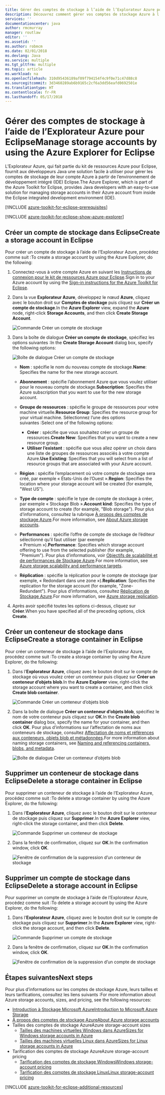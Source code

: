 ```yaml
---
title: Gérer des comptes de stockage à l’aide de l’Explorateur Azure pour Eclipse
description: Découvrez comment gérer vos comptes de stockage Azure à l’aide de l’Explorateur Azure pour Eclipse.
services: ''
documentationcenter: java
author: rmcmurray
manager: routlaw
editor: ''
ms.assetid: ''
ms.author: robmcm
ms.date: 02/01/2018
ms.devlang: Java
ms.service: multiple
ms.tgt_pltfrm: multiple
ms.topic: article
ms.workload: na
ms.openlocfilehash: 310d95436189af09f794154f4c9f0e71c47d88c8
ms.sourcegitcommit: 3d3460289ab6b9165c2cf6a3dd56eafd0692501e
ms.translationtype: HT
ms.contentlocale: fr-FR
ms.lasthandoff: 05/17/2018
---
```

# <a name="manage-storage-accounts-by-using-the-azure-explorer-for-eclipse"></a><span data-ttu-id="41075-103">Gérer des comptes de stockage à l’aide de l’Explorateur Azure pour Eclipse</span><span class="sxs-lookup"><span data-stu-id="41075-103">Manage storage accounts by using the Azure Explorer for Eclipse</span></span>

<span data-ttu-id="41075-104">L’Explorateur Azure, qui fait partie du kit de ressources Azure pour Eclipse, fournit aux développeurs Java une solution facile à utiliser pour gérer les comptes de stockage de leur compte Azure à partir de l’environnement de développement intégré (IDE) Eclipse.</span><span class="sxs-lookup"><span data-stu-id="41075-104">The Azure Explorer, which is part of the Azure Toolkit for Eclipse, provides Java developers with an easy-to-use solution for managing storage accounts in their Azure account from inside the Eclipse integrated development environment (IDE).</span></span>

[!INCLUDE [azure-toolkit-for-eclipse-prerequisites](../includes/azure-toolkit-for-eclipse-prerequisites.md)]

[!INCLUDE [azure-toolkit-for-eclipse-show-azure-explorer](../includes/azure-toolkit-for-eclipse-show-azure-explorer.md)]

## <a name="create-a-storage-account-in-eclipse"></a><span data-ttu-id="41075-105">Créer un compte de stockage dans Eclipse</span><span class="sxs-lookup"><span data-stu-id="41075-105">Create a storage account in Eclipse</span></span>

<span data-ttu-id="41075-106">Pour créer un compte de stockage à l’aide de l’Explorateur Azure, procédez comme suit :</span><span class="sxs-lookup"><span data-stu-id="41075-106">To create a storage account by using the Azure Explorer, do the following:</span></span>

1. <span data-ttu-id="41075-107">Connectez-vous à votre compte Azure en suivant les [Instructions de connexion pour le kit de ressources Azure pour Eclipse](https://docs.microsoft.com/java/azure/eclipse/azure-toolkit-for-eclipse-sign-in-instructions).</span><span class="sxs-lookup"><span data-stu-id="41075-107">Sign in to your Azure account by using the [Sign-in instructions for the Azure Toolkit for Eclipse](https://docs.microsoft.com/java/azure/eclipse/azure-toolkit-for-eclipse-sign-in-instructions).</span></span>

1. <span data-ttu-id="41075-108">Dans la vue **Explorateur Azure**, développez le nœud **Azure**, cliquez avec le bouton droit sur **Comptes de stockage** puis cliquez sur **Créer un compte de stockage**.</span><span class="sxs-lookup"><span data-stu-id="41075-108">In the **Azure Explorer** view, expand the **Azure** node, right-click **Storage Accounts**, and then click **Create Storage Account**.</span></span>

   ![Commande Créer un compte de stockage][CS01]

1. <span data-ttu-id="41075-110">Dans la boîte de dialogue **Créer un compte de stockage**, spécifiez les options suivantes :</span><span class="sxs-lookup"><span data-stu-id="41075-110">In the **Create Storage Account** dialog box, specify the following options:</span></span>

   ![Boîte de dialogue Créer un compte de stockage][CS02]

   * <span data-ttu-id="41075-112">**Nom** : spécifie le nom du nouveau compte de stockage.</span><span class="sxs-lookup"><span data-stu-id="41075-112">**Name**: Specifies the name for the new storage account.</span></span>

   * <span data-ttu-id="41075-113">**Abonnement** : spécifie l’abonnement Azure que vous voulez utiliser pour le nouveau compte de stockage.</span><span class="sxs-lookup"><span data-stu-id="41075-113">**Subscription**: Specifies the Azure subscription that you want to use for the new storage account.</span></span>

   * <span data-ttu-id="41075-114">**Groupe de ressources** : spécifie le groupe de ressources pour votre machine virtuelle.</span><span class="sxs-lookup"><span data-stu-id="41075-114">**Resource Group**: Specifies the resource group for your virtual machine.</span></span> <span data-ttu-id="41075-115">Sélectionnez l’une des options suivantes :</span><span class="sxs-lookup"><span data-stu-id="41075-115">Select one of the following options:</span></span>
      * <span data-ttu-id="41075-116">**Créer** : spécifie que vous souhaitez créer un groupe de ressources.</span><span class="sxs-lookup"><span data-stu-id="41075-116">**Create New**: Specifies that you want to create a new resource group.</span></span>
      * <span data-ttu-id="41075-117">**Utiliser l’existant** : spécifie que vous allez opérer un choix dans une liste de groupes de ressources associés à votre compte Azure.</span><span class="sxs-lookup"><span data-stu-id="41075-117">**Use Existing**: Specifies that you will select from a list of resource groups that are associated with your Azure account.</span></span>

   * <span data-ttu-id="41075-118">**Région** : spécifie l’emplacement où votre compte de stockage sera créé, par exemple « États-Unis de l’Ouest ».</span><span class="sxs-lookup"><span data-stu-id="41075-118">**Region**: Specifies the location where your storage account will be created (for example, "West US").</span></span>

   * <span data-ttu-id="41075-119">**Type de compte** : spécifie le type de compte de stockage à créer, par exemple « Stockage Blob ».</span><span class="sxs-lookup"><span data-stu-id="41075-119">**Account kind**: Specifies the type of storage account to create (for example, "Blob storage").</span></span> <span data-ttu-id="41075-120">Pour plus d’informations, consultez la rubrique [À propos des comptes de stockage Azure].</span><span class="sxs-lookup"><span data-stu-id="41075-120">For more information, see [About Azure storage accounts].</span></span>

   * <span data-ttu-id="41075-121">**Performances** : spécifie l’offre de compte de stockage de l’éditeur sélectionné qu’il faut utiliser (par exemple « Premium »).</span><span class="sxs-lookup"><span data-stu-id="41075-121">**Performance**: Specifies which storage account offering to use from the selected publisher (for example, "Premium").</span></span> <span data-ttu-id="41075-122">Pour plus d’informations, voir [Objectifs de scalabilité et de performances de Stockage Azure].</span><span class="sxs-lookup"><span data-stu-id="41075-122">For more information, see [Azure storage scalability and performance targets].</span></span>

   * <span data-ttu-id="41075-123">**Réplication** : spécifie la réplication pour le compte de stockage (par exemple, « Redondant dans une zone »).</span><span class="sxs-lookup"><span data-stu-id="41075-123">**Replication**: Specifies the replication for the storage account (for example, "Zone-Redundant").</span></span> <span data-ttu-id="41075-124">Pour plus d’informations, consultez [Réplication de Stockage Azure].</span><span class="sxs-lookup"><span data-stu-id="41075-124">For more information, see [Azure storage replication].</span></span>

1. <span data-ttu-id="41075-125">Après avoir spécifié toutes les options ci-dessus, cliquez sur **Créer**.</span><span class="sxs-lookup"><span data-stu-id="41075-125">When you have specified all of the preceding options, click **Create**.</span></span>

## <a name="create-a-storage-container-in-eclipse"></a><span data-ttu-id="41075-126">Créer un conteneur de stockage dans Eclipse</span><span class="sxs-lookup"><span data-stu-id="41075-126">Create a storage container in Eclipse</span></span>

<span data-ttu-id="41075-127">Pour créer un conteneur de stockage à l’aide de l’Explorateur Azure, procédez comme suit :</span><span class="sxs-lookup"><span data-stu-id="41075-127">To create a storage container by using the Azure Explorer, do the following:</span></span>

1. <span data-ttu-id="41075-128">Dans l’**Explorateur Azure**, cliquez avec le bouton droit sur le compte de stockage où vous voulez créer un conteneur puis cliquez sur **Créer un conteneur d’objets blob**.</span><span class="sxs-lookup"><span data-stu-id="41075-128">In the **Azure Explorer** view, right-click the storage account where you want to create a container, and then click **Create blob container**.</span></span>

   ![Commande Créer un conteneur d’objets blob][CC01]

1. <span data-ttu-id="41075-130">Dans la boîte de dialogue **Créer un conteneur d’objets blob**, spécifiez le nom de votre conteneur puis cliquez sur **OK**.</span><span class="sxs-lookup"><span data-stu-id="41075-130">In the **Create blob container** dialog box, specify the name for your container, and then click **OK**.</span></span> <span data-ttu-id="41075-131">Pour plus d’informations sur l’affectation de noms aux conteneurs de stockage, consultez [Affectation de noms et références aux conteneurs, objets blob et métadonnées].</span><span class="sxs-lookup"><span data-stu-id="41075-131">For more information about naming storage containers, see [Naming and referencing containers, blobs, and metadata].</span></span>

   ![Boîte de dialogue Créer un conteneur d’objets blob][CC02]

## <a name="delete-a-storage-container-in-eclipse"></a><span data-ttu-id="41075-133">Supprimer un conteneur de stockage dans Eclipse</span><span class="sxs-lookup"><span data-stu-id="41075-133">Delete a storage container in Eclipse</span></span>

<span data-ttu-id="41075-134">Pour supprimer un conteneur de stockage à l’aide de l’Explorateur Azure, procédez comme suit :</span><span class="sxs-lookup"><span data-stu-id="41075-134">To delete a storage container by using the Azure Explorer, do the following:</span></span>

1. <span data-ttu-id="41075-135">Dans l’**Explorateur Azure**, cliquez avec le bouton droit sur le conteneur de stockage puis cliquez sur **Supprimer**.</span><span class="sxs-lookup"><span data-stu-id="41075-135">In the **Azure Explorer** view, right-click the storage container, and then click **Delete**.</span></span>

   ![Commande Supprimer un conteneur de stockage][DC01]

1. <span data-ttu-id="41075-137">Dans la fenêtre de confirmation, cliquez sur **OK**.</span><span class="sxs-lookup"><span data-stu-id="41075-137">In the confirmation window, click **OK**.</span></span>

   ![Fenêtre de confirmation de la suppression d’un conteneur de stockage][DC02]

## <a name="delete-a-storage-account-in-eclipse"></a><span data-ttu-id="41075-139">Supprimer un compte de stockage dans Eclipse</span><span class="sxs-lookup"><span data-stu-id="41075-139">Delete a storage account in Eclipse</span></span>

<span data-ttu-id="41075-140">Pour supprimer un compte de stockage à l’aide de l’Explorateur Azure, procédez comme suit :</span><span class="sxs-lookup"><span data-stu-id="41075-140">To delete a storage account by using the Azure Explorer, do the following:</span></span>

1. <span data-ttu-id="41075-141">Dans l’**Explorateur Azure**, cliquez avec le bouton droit sur le compte de stockage puis cliquez sur **Supprimer**.</span><span class="sxs-lookup"><span data-stu-id="41075-141">In the **Azure Explorer** view, right-click the storage account, and then click **Delete**.</span></span>

   ![Commande Supprimer un compte de stockage][DS01]

1. <span data-ttu-id="41075-143">Dans la fenêtre de confirmation, cliquez sur **OK**.</span><span class="sxs-lookup"><span data-stu-id="41075-143">In the confirmation window, click **OK**.</span></span>

   ![Fenêtre de confirmation de la suppression d’un compte de stockage][DS02]

## <a name="next-steps"></a><span data-ttu-id="41075-145">Étapes suivantes</span><span class="sxs-lookup"><span data-stu-id="41075-145">Next steps</span></span>

<span data-ttu-id="41075-146">Pour plus d’informations sur les comptes de stockage Azure, leurs tailles et leurs tarifications, consultez les liens suivants :</span><span class="sxs-lookup"><span data-stu-id="41075-146">For more information about Azure storage accounts, sizes, and pricing, see the following resources:</span></span>

* <span data-ttu-id="41075-147">[Introduction à Stockage Microsoft Azure]</span><span class="sxs-lookup"><span data-stu-id="41075-147">[Introduction to Microsoft Azure Storage]</span></span>
* <span data-ttu-id="41075-148">[À propos des comptes de stockage Azure]</span><span class="sxs-lookup"><span data-stu-id="41075-148">[About Azure storage accounts]</span></span>
* <span data-ttu-id="41075-149">Tailles des comptes de stockage Azure</span><span class="sxs-lookup"><span data-stu-id="41075-149">Azure storage-account sizes</span></span>
  * <span data-ttu-id="41075-150">[Tailles des machines virtuelles Windows dans Azure]</span><span class="sxs-lookup"><span data-stu-id="41075-150">[Sizes for Windows storage accounts in Azure]</span></span>
  * <span data-ttu-id="41075-151">[Tailles des machines virtuelles Linux dans Azure]</span><span class="sxs-lookup"><span data-stu-id="41075-151">[Sizes for Linux storage accounts in Azure]</span></span>
* <span data-ttu-id="41075-152">Tarification des comptes de stockage Azure</span><span class="sxs-lookup"><span data-stu-id="41075-152">Azure storage-account pricing</span></span>
  * <span data-ttu-id="41075-153">[Tarification des comptes de stockage Windows]</span><span class="sxs-lookup"><span data-stu-id="41075-153">[Windows storage-account pricing]</span></span>
  * <span data-ttu-id="41075-154">[Tarification des comptes de stockage Linux]</span><span class="sxs-lookup"><span data-stu-id="41075-154">[Linux storage-account pricing]</span></span>

[!INCLUDE [azure-toolkit-for-eclipse-additional-resources](../includes/azure-toolkit-for-eclipse-additional-resources.md)]

<!-- URL List -->

[Introduction à Stockage Microsoft Azure]: /azure/storage/storage-introduction
[Introduction to Microsoft Azure Storage]: /azure/storage/storage-introduction
[À propos des comptes de stockage Azure]: /azure/storage/storage-create-storage-account
[About Azure storage accounts]: /azure/storage/storage-create-storage-account
[Réplication de Stockage Azure]: /azure/storage/storage-redundancy
[Azure storage replication]: /azure/storage/storage-redundancy
[Objectifs de scalabilité et de performances de Stockage Azure]: /azure/storage/storage-scalability-targets
[Azure storage scalability and Performance Targets]: /azure/storage/storage-scalability-targets
[Affectation de noms et références aux conteneurs, objets blob et métadonnées]: http://go.microsoft.com/fwlink/?LinkId=255555
[Naming and referencing containers, blobs, and metadata]: http://go.microsoft.com/fwlink/?LinkId=255555

[Tailles des machines virtuelles Windows dans Azure]: /azure/virtual-machines/virtual-machines-windows-sizes
[Sizes for Windows storage accounts in Azure]: /azure/virtual-machines/virtual-machines-windows-sizes
[Tailles des machines virtuelles Linux dans Azure]: /azure/virtual-machines/virtual-machines-linux-sizes
[Sizes for Linux storage accounts in Azure]: /azure/virtual-machines/virtual-machines-linux-sizes
[Tarification des comptes de stockage Windows]: /pricing/details/virtual-machines/windows/
[Windows storage-account pricing]: /pricing/details/virtual-machines/windows/
[Tarification des comptes de stockage Linux]: /pricing/details/virtual-machines/linux/
[Linux storage-account pricing]: /pricing/details/virtual-machines/linux/

<!-- IMG List -->

[CS01]: media/azure-toolkit-for-eclipse-managing-storage-accounts-using-azure-explorer/CS01.png
[CS02]: media/azure-toolkit-for-eclipse-managing-storage-accounts-using-azure-explorer/CS02.png
[CC01]: media/azure-toolkit-for-eclipse-managing-storage-accounts-using-azure-explorer/CC01.png
[CC02]: media/azure-toolkit-for-eclipse-managing-storage-accounts-using-azure-explorer/CC02.png

[DS01]: media/azure-toolkit-for-eclipse-managing-storage-accounts-using-azure-explorer/DS01.png
[DS02]: media/azure-toolkit-for-eclipse-managing-storage-accounts-using-azure-explorer/DS02.png
[DC01]: media/azure-toolkit-for-eclipse-managing-storage-accounts-using-azure-explorer/DC01.png
[DC02]: media/azure-toolkit-for-eclipse-managing-storage-accounts-using-azure-explorer/DC02.png
